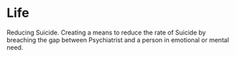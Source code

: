 # Life
Reducing Suicide.
Creating a means to reduce the rate of Suicide by breaching 
the gap between Psychiatrist and a person in emotional or mental need.
